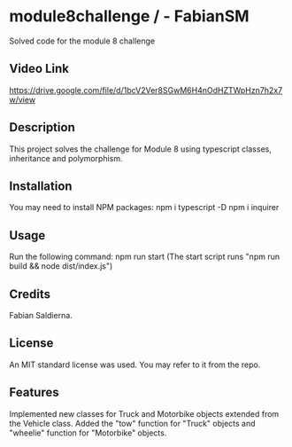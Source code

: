 # module8challenge /  - FabianSM
Solved code for the module 8 challenge

## Video Link

https://drive.google.com/file/d/1bcV2Ver8SGwM6H4nOdHZTWpHzn7h2x7w/view

## Description

This project solves the challenge for Module 8 using typescript classes, inheritance and polymorphism. 

## Installation

You may need to install NPM packages:
  npm i typescript -D
  npm i inquirer
  
## Usage

Run the following command: 
  npm run start
(The start script runs "npm run build && node dist/index.js")

## Credits

Fabian Saldierna.

## License

An MIT standard license was used. You may refer to it from the repo.

## Features

Implemented new classes for Truck and Motorbike objects extended from the Vehicle class.
Added the "tow" function for "Truck" objects and "wheelie" function for "Motorbike" objects. 
